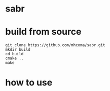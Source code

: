 # sabr

# build from source
```
git clone https://github.com/mhcoma/sabr.git
mkdir build
cd build
cmake ..
make
```

# how to use
```

```
